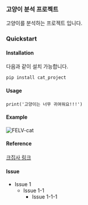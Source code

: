 ### 고양이 분석 프로젝트

고양이를 분석하는 프로젝트 입니다.

### Quickstart
#### Installation

다음과 같이 설치 가능합니다.
<pre><code>pip install cat_project</code></pre>

#### Usage
```
print('고양이는 너무 귀여워요!!!')
```

#### Example
![FELV-cat](https://github.com/wintercamo3482/HelloGit/assets/146147393/1afa71b9-149c-4e9e-8b1f-5a0dd5bab957)

#### Reference

[크집사 링크](https://www.mma.go.kr, "크집사 링크")

#### Issue


* Issue 1
  * Issue 1-1
    * Issue 1-1-1
